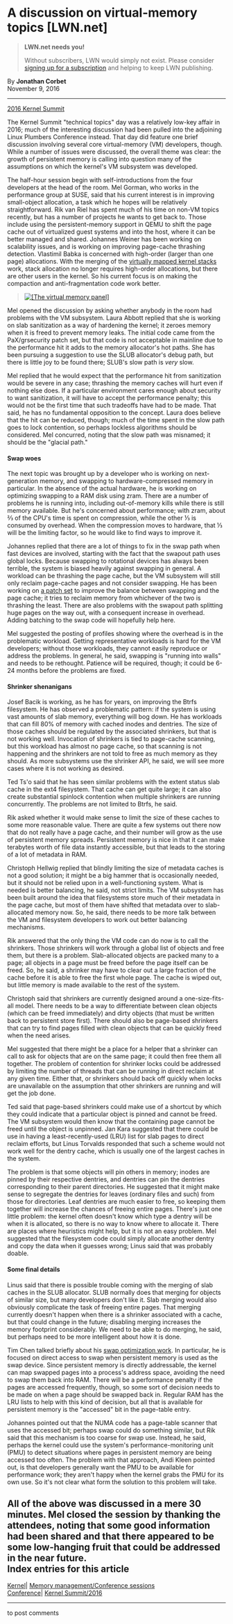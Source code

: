 # A discussion on virtual-memory topics [LWN.net]

> **LWN.net needs you!**
> 
> Without subscribers, LWN would simply not exist. Please consider [signing up for a subscription](/Promo/nst-nag2/subscribe) and helping to keep LWN publishing. 

By **Jonathan Corbet**  
November 9, 2016 

* * *

[2016 Kernel Summit](/Articles/KernelSummit2016/)

The Kernel Summit "technical topics" day was a relatively low-key affair in 2016; much of the interesting discussion had been pulled into the adjoining Linux Plumbers Conference instead. That day did feature one brief discussion involving several core virtual-memory (VM) developers, though. While a number of issues were discussed, the overall theme was clear: the growth of persistent memory is calling into question many of the assumptions on which the kernel's VM subsystem was developed. 

The half-hour session begin with self-introductions from the four developers at the head of the room. Mel Gorman, who works in the performance group at SUSE, said that his current interest is in improving small-object allocation, a task which he hopes will be relatively straightforward. Rik van Riel has spent much of his time on non-VM topics recently, but has a number of projects he wants to get back to. Those include using the persistent-memory support in QEMU to shift the page cache out of virtualized guest systems and into the host, where it can be better managed and shared. Johannes Weiner has been working on scalability issues, and is working on improving page-cache thrashing detection. Vlastimil Babka is concerned with high-order (larger than one page) allocations. With the merging of the [virtually mapped kernel stacks](/Articles/692208/) work, stack allocation no longer requires high-order allocations, but there are other users in the kernel. So his current focus is on making the compaction and anti-fragmentation code work better. 

> [![\[The virtual memory panel\]](https://static.lwn.net/images/conf/2016/ks/vm-group-sm.jpg)](/Articles/705761/)

Mel opened the discussion by asking whether anybody in the room had problems with the VM subsystem. Laura Abbott replied that she is working on slab sanitization as a way of hardening the kernel; it zeroes memory when it is freed to prevent memory leaks. The initial code came from the PaX/grsecurity patch set, but that code is not acceptable in mainline due to the performance hit it adds to the memory allocator's hot paths. She has been pursuing a suggestion to use the SLUB allocator's debug path, but there is little joy to be found there; SLUB's slow path is _very_ slow. 

Mel replied that he would expect that the performance hit from sanitization would be severe in any case; thrashing the memory caches will hurt even if nothing else does. If a particular environment cares enough about security to want sanitization, it will have to accept the performance penalty; this would not be the first time that such tradeoffs have had to be made. That said, he has no fundamental opposition to the concept. Laura does believe that the hit can be reduced, though; much of the time spent in the slow path goes to lock contention, so perhaps lockless algorithms should be considered. Mel concurred, noting that the slow path was misnamed; it should be the "glacial path." 

#### Swap woes

The next topic was brought up by a developer who is working on next-generation memory, and swapping to hardware-compressed memory in particular. In the absence of the actual hardware, he is working on optimizing swapping to a RAM disk using zram. There are a number of problems he is running into, including out-of-memory kills while there is still memory available. But he's concerned about performance; with zram, about ⅔ of the CPU's time is spent on compression, while the other ⅓ is consumed by overhead. When the compression moves to hardware, that ⅓ will be the limiting factor, so he would like to find ways to improve it. 

Johannes replied that there are a lot of things to fix in the swap path when fast devices are involved, starting with the fact that the swapout path uses global locks. Because swapping to rotational devices has always been terrible, the system is biased heavily against swapping in general. A workload can be thrashing the page cache, but the VM subsystem will still only reclaim page-cache pages and not consider swapping. He has been working on [a patch set](/Articles/690079/) to improve the balance between swapping and the page cache; it tries to reclaim memory from whichever of the two is thrashing the least. There are also problems with the swapout path splitting huge pages on the way out, with a consequent increase in overhead. Adding batching to the swap code will hopefully help here. 

Mel suggested the posting of profiles showing where the overhead is in the problematic workload. Getting representative workloads is hard for the VM developers; without those workloads, they cannot easily reproduce or address the problems. In general, he said, swapping is "running into walls" and needs to be rethought. Patience will be required, though; it could be 6-24 months before the problems are fixed. 

#### Shrinker shenanigans

Josef Bacik is working, as he has for years, on improving the Btrfs filesystem. He has observed a problematic pattern: if the system is using vast amounts of slab memory, everything will bog down. He has workloads that can fill 80% of memory with cached inodes and dentries. The size of those caches should be regulated by the associated shrinkers, but that is not working well. Invocation of shrinkers is tied to page-cache scanning, but this workload has almost no page cache, so that scanning is not happening and the shrinkers are not told to free as much memory as they should. As more subsystems use the shrinker API, he said, we will see more cases where it is not working as desired. 

Ted Ts'o said that he has seen similar problems with the extent status slab cache in the ext4 filesystem. That cache can get quite large; it can also create substantial spinlock contention when multiple shrinkers are running concurrently. The problems are not limited to Btrfs, he said. 

Rik asked whether it would make sense to limit the size of these caches to some more reasonable value. There are quite a few systems out there now that do not really have a page cache, and their number will grow as the use of persistent memory spreads. Persistent memory is nice in that it can make terabytes worth of file data instantly accessible, but that leads to the storing of a lot of metadata in RAM. 

Christoph Hellwig replied that blindly limiting the size of metadata caches is not a good solution; it might be a big hammer that is occasionally needed, but it should not be relied upon in a well-functioning system. What is needed is better balancing, he said, not strict limits. The VM subsystem has been built around the idea that filesystems store much of their metadata in the page cache, but most of them have shifted that metadata over to slab-allocated memory now. So, he said, there needs to be more talk between the VM and filesystem developers to work out better balancing mechanisms. 

Rik answered that the only thing the VM code can do now is to call the shrinkers. Those shrinkers will work through a global list of objects and free them, but there is a problem. Slab-allocated objects are packed many to a page; all objects in a page must be freed before the page itself can be freed. So, he said, a shrinker may have to clear out a large fraction of the cache before it is able to free the first whole page. The cache is wiped out, but little memory is made available to the rest of the system. 

Christoph said that shrinkers are currently designed around a one-size-fits-all model. There needs to be a way to differentiate between clean objects (which can be freed immediately) and dirty objects (that must be written back to persistent store first). There should also be page-based shrinkers that can try to find pages filled with clean objects that can be quickly freed when the need arises. 

Mel suggested that there might be a place for a helper that a shrinker can call to ask for objects that are on the same page; it could then free them all together. The problem of contention for shrinker locks could be addressed by limiting the number of threads that can be running in direct reclaim at any given time. Either that, or shrinkers should back off quickly when locks are unavailable on the assumption that other shrinkers are running and will get the job done. 

Ted said that page-based shrinkers could make use of a shortcut by which they could indicate that a particular object is pinned and cannot be freed. The VM subsystem would then know that the containing page cannot be freed until the object is unpinned. Jan Kara suggested that there could be use in having a least-recently-used (LRU) list for slab pages to direct reclaim efforts, but Linus Torvalds responded that such a scheme would not work well for the dentry cache, which is usually one of the largest caches in the system. 

The problem is that some objects will pin others in memory; inodes are pinned by their respective dentries, and dentries can pin the dentries corresponding to their parent directories. He suggested that it might make sense to segregate the dentries for leaves (ordinary files and such) from those for directories. Leaf dentries are much easier to free, so keeping them together will increase the chances of freeing entire pages. There's just one little problem: the kernel often doesn't know which type a dentry will be when it is allocated, so there is no way to know where to allocate it. There are places where heuristics might help, but it is not an easy problem. Mel suggested that the filesystem code could simply allocate another dentry and copy the data when it guesses wrong; Linus said that was probably doable. 

#### Some final details

Linus said that there is possible trouble coming with the merging of slab caches in the SLUB allocator. SLUB normally does that merging for objects of similar size, but many developers don't like it. Slab merging would also obviously complicate the task of freeing entire pages. That merging currently doesn't happen when there is a shrinker associated with a cache, but that could change in the future; disabling merging increases the memory footprint considerably. We need to be able to do merging, he said, but perhaps need to be more intelligent about how it is done. 

Tim Chen talked briefly about his [swap optimization work](/Articles/704478/). In particular, he is focused on direct access to swap when persistent memory is used as the swap device. Since persistent memory is directly addressable, the kernel can map swapped pages into a process's address space, avoiding the need to swap them back into RAM. There will be a performance penalty if the pages are accessed frequently, though, so some sort of decision needs to be made on when a page should be swapped back in. Regular RAM has the LRU lists to help with this kind of decision, but all that is available for persistent memory is the "accessed" bit in the page-table entry. 

Johannes pointed out that the NUMA code has a page-table scanner that uses the accessed bit; perhaps swap could do something similar, but Rik said that this mechanism is too coarse for swap use. Instead, he said, perhaps the kernel could use the system's performance-monitoring unit (PMU) to detect situations where pages in persistent memory are being accessed too often. The problem with that approach, Andi Kleen pointed out, is that developers generally want the PMU to be available for performance work; they aren't happy when the kernel grabs the PMU for its own use. So it's not clear what form the solution to this problem will take. 

All of the above was discussed in a mere 30 minutes. Mel closed the session by thanking the attendees, noting that some good information had been shared and that there appeared to be some low-hanging fruit that could be addressed in the near future.  
Index entries for this article  
---  
[Kernel](/Kernel/Index)| [Memory management/Conference sessions](/Kernel/Index#Memory_management-Conference_sessions)  
[Conference](/Archives/ConferenceIndex/)| [Kernel Summit/2016](/Archives/ConferenceIndex/#Kernel_Summit-2016)  
  


* * *

to post comments 
